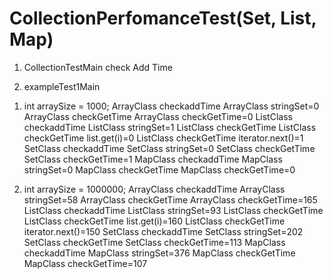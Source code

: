 # CollectionPerfomanceTest(Set, List, Map)

1. CollectionTestMain 
  check Add Time 
  
2. exampleTest1Main
  1) int arraySize = 1000;
	ArrayClass checkaddTime
	ArrayClass stringSet=0
	ArrayClass checkGetTime
	ArrayClass checkGetTime=0
	ListClass checkaddTime
	ListClass stringSet=1
	ListClass checkGetTime
	ListClass checkGetTime list.get(i)=0
	ListClass checkGetTime iterator.next()=1
	SetClass checkaddTime
	SetClass stringSet=0
	SetClass checkGetTime
	SetClass checkGetTime=1
	MapClass checkaddTime
	MapClass stringSet=0
	MapClass checkGetTime
	MapClass checkGetTime=0
 
  2) int arraySize = 1000000;
	ArrayClass checkaddTime
	ArrayClass stringSet=58
	ArrayClass checkGetTime
	ArrayClass checkGetTime=165
	ListClass checkaddTime
	ListClass stringSet=93
	ListClass checkGetTime
	ListClass checkGetTime list.get(i)=160
	ListClass checkGetTime iterator.next()=150
	SetClass checkaddTime
	SetClass stringSet=202
	SetClass checkGetTime
	SetClass checkGetTime=113
	MapClass checkaddTime
	MapClass stringSet=376
	MapClass checkGetTime
	MapClass checkGetTime=107
